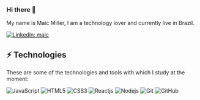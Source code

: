 ### Hi there 👋

My name is Maic Miller, I am a technology lover and currently live in Brazil.

[![Linkedin: maic](https://img.shields.io/badge/-Linkedin-blue?style=flat-square&logo=Linkedin&logoColor=white&link=https://www.linkedin.com/in/maic/)](https://www.linkedin.com/in/maic-miller-330721208/)


## ⚡ Technologies
These are some of the technologies and tools with which I study at the moment:

![JavaScript](https://img.shields.io/badge/-JavaScript-black?style=flat-square&logo=javascript)
![HTML5](https://img.shields.io/badge/-HTML5-E34F26?style=flat-square&logo=html5&logoColor=white)
![CSS3](https://img.shields.io/badge/-CSS3-1572B6?style=flat-square&logo=css3)
![Reactjs](https://img.shields.io/badge/-ReactJs-61DAFB?logo=react&logoColor=white)
![Nodejs](https://img.shields.io/badge/-Nodejs-339933?style=flat-square&logo=Node.js&logoColor=white)
![Git](https://img.shields.io/badge/-Git-black?style=flat-square&logo=git)
![GitHub](https://img.shields.io/badge/-GitHub-181717?style=flat-square&logo=github)

